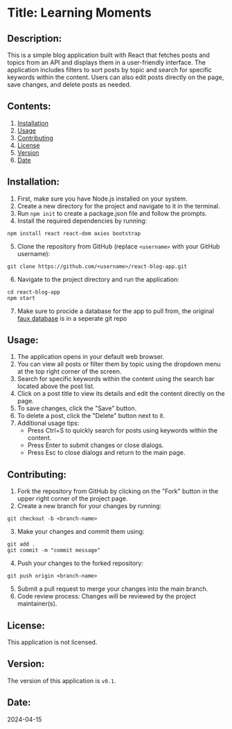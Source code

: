 # Title: Learning Moments 

## Description:
This is a simple blog application built with React that fetches posts and topics from an API and displays them in a user-friendly interface. The application includes filters to sort posts by topic and search for specific keywords within the content. Users can also edit posts directly on the page, save changes, and delete posts as needed.

## Contents:
1. [Installation](#installation)
2. [Usage](#usage)
3. [Contributing](#contributing)
4. [License](#license)
5. [Version](#version)
6. [Date](#date)

## Installation:
1. First, make sure you have Node.js installed on your system.
2. Create a new directory for the project and navigate to it in the terminal.
3. Run `npm init` to create a package.json file and follow the prompts.
4. Install the required dependencies by running:
```
npm install react react-dom axios bootstrap
```
5. Clone the repository from GitHub (replace `<username>` with your GitHub username):
```
git clone https://github.com/<username>/react-blog-app.git
```
6. Navigate to the project directory and run the application:
```
cd react-blog-app
npm start
```
7. Make sure to procide a database for the app to pull from, the original [faux database](https://github.com/soyuz43/learning-moments-api) is in a seperate git repo

## Usage:
1. The application opens in your default web browser.
2. You can view all posts or filter them by topic using the dropdown menu at the top right corner of the screen.
3. Search for specific keywords within the content using the search bar located above the post list.
4. Click on a post title to view its details and edit the content directly on the page.
5. To save changes, click the "Save" button.
6. To delete a post, click the "Delete" button next to it.
7. Additional usage tips:
   * Press Ctrl+S to quickly search for posts using keywords within the content.
   * Press Enter to submit changes or close dialogs.
   * Press Esc to close dialogs and return to the main page.

## Contributing:
1. Fork the repository from GitHub by clicking on the "Fork" button in the upper right corner of the project page.
2. Create a new branch for your changes by running:
```
git checkout -b <branch-name>
```
3. Make your changes and commit them using:
```
git add .
git commit -m "commit message"
```
4. Push your changes to the forked repository:
```
git push origin <branch-name>
```
5. Submit a pull request to merge your changes into the main branch.
6. Code review process: Changes will be reviewed by the project maintainer(s).

## License:
This application is not licensed.

## Version:
The version of this application is `v0.1`.
## Date:
2024-04-15
